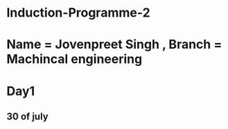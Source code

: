 # Induction-Programme-2
# Name = Jovenpreet Singh , Branch = Machincal engineering 
# Day1
## 30 of july
